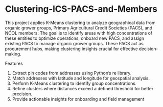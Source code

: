 # Clustering-ICS-PACS-and-Members

This project applies K-Means clustering to analyze geographical data from organic grower groups, Primary Agricultural Credit Societies (PACS), and NCOL members. The goal is to identify areas with high concentrations of these entities to optimize operations, onboard new PACS, and assign existing PACS to manage organic grower groups. These PACS act as procurement hubs, making clustering insights crucial for effective decision-making.

Features
1. Extract pin codes from addresses using Python’s re library.
2. Match addresses with latitude and longitude for geospatial analysis.
3. Perform K-Means clustering to identify group concentrations.
4. Refine clusters where distances exceed a defined threshold for better precision.
5. Provide actionable insights for onboarding and field management

